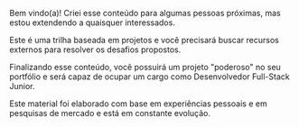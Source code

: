 Bem vindo(a)! Criei esse conteúdo para algumas pessoas próximas, mas estou extendendo a quaisquer interessados.

Este é uma trilha baseada em projetos e você precisará buscar recursos externos para resolver os desafios propostos.

Finalizando esse conteúdo, você possuirá um projeto "poderoso" no seu portfólio e será capaz de ocupar um cargo como Desenvolvedor Full-Stack Junior.

Este material foi elaborado com base em experiências pessoais e em pesquisas de mercado e está em constante evolução.